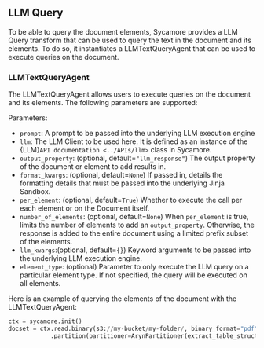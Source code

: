## LLM Query
To be able to query the document elements, Sycamore provides a LLM Query transform that can be used to query the text in the document and its elements. To do so, it instantiates a LLMTextQueryAgent that can be used to execute queries on the document.

### LLMTextQueryAgent

The LLMTextQueryAgent allows users to execute queries on the document and its elements. The following parameters are supported:

Parameters:
* ```prompt```: A prompt to be passed into the underlying LLM execution engine
* ```llm```: The LLM Client to be used here. It is defined as an instance of the {LLM}`API documentation <../APIs/llm>` class in Sycamore.
* ```output_property```: (optional, default=`"llm_response"`) The output property of the document or element to add results in.
* ```format_kwargs```: (optional, default=`None`) If passed in, details the formatting details that must be passed into the underlying Jinja Sandbox.
* ```per_element```: (optional, default=`True`) Whether to execute the call per each element or on the Document itself.
* ```number_of_elements```: (optional, default=`None`) When `per_element` is true, limits the number of elements to add an `output_property`. Otherwise, the response is added to the entire document using a limited prefix subset of the elements.
* ```llm_kwargs```:(optional, default=`{}`) Keyword arguments to be passed into the underlying LLM execution engine.
* `element_type`: (optional) Parameter to only execute the LLM query on a particular element type. If not specified, the query will be executed on all elements.

Here is an example of querying the elements of the document with the LLMTextQueryAgent:

```Python
ctx = sycamore.init()
docset = ctx.read.binary(s3://my-bucket/my-folder/, binary_format="pdf")
            .partition(partitioner=ArynPartitioner(extract_table_structure=True))
```
